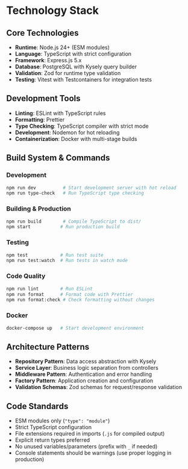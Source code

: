 # Technology Stack

## Core Technologies

- **Runtime**: Node.js 24+ (ESM modules)
- **Language**: TypeScript with strict configuration
- **Framework**: Express.js 5.x
- **Database**: PostgreSQL with Kysely query builder
- **Validation**: Zod for runtime type validation
- **Testing**: Vitest with Testcontainers for integration tests

## Development Tools

- **Linting**: ESLint with TypeScript rules
- **Formatting**: Prettier
- **Type Checking**: TypeScript compiler with strict mode
- **Development**: Nodemon for hot reloading
- **Containerization**: Docker with multi-stage builds

## Build System & Commands

### Development

```bash
npm run dev          # Start development server with hot reload
npm run type-check   # Run TypeScript type checking
```

### Building & Production

```bash
npm run build        # Compile TypeScript to dist/
npm start           # Run production build
```

### Testing

```bash
npm test            # Run test suite
npm run test:watch  # Run tests in watch mode
```

### Code Quality

```bash
npm run lint        # Run ESLint
npm run format      # Format code with Prettier
npm run format:check # Check formatting without changes
```

### Docker

```bash
docker-compose up   # Start development environment
```

## Architecture Patterns

- **Repository Pattern**: Data access abstraction with Kysely
- **Service Layer**: Business logic separation from controllers
- **Middleware Pattern**: Authentication and error handling
- **Factory Pattern**: Application creation and configuration
- **Validation Schemas**: Zod schemas for request/response validation

## Code Standards

- ESM modules only (`"type": "module"`)
- Strict TypeScript configuration
- File extensions required in imports (`.js` for compiled output)
- Explicit return types preferred
- No unused variables/parameters (prefix with `_` if needed)
- Console statements should be warnings (use proper logging in production)
